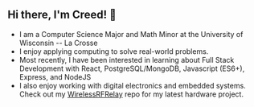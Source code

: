 ## Hi there, I'm Creed! 👋
- I am a Computer Science Major and Math Minor at the University of Wisconsin -- La Crosse
- I enjoy applying computing to solve real-world problems.
- Most recently, I have been interested in learning about Full Stack Development with React, PostgreSQL/MongoDB, Javascript (ES6+), Express, and NodeJS
- I also enjoy working with digital electronics and embedded systems. Check out my [WirelessRFRelay](https://github.com/czagrzebski/WirelessRFRelay) repo for my latest hardware project.  
